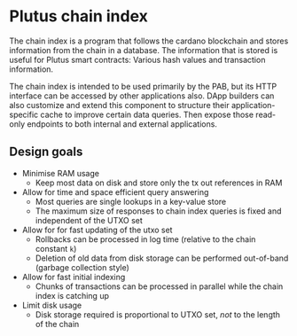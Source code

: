 # Plutus chain index

The chain index is a program that follows the cardano blockchain and stores information from the chain in a database.
The information that is stored is useful for Plutus smart contracts: Various hash values and transaction information.

The chain index is intended to be used primarily by the PAB, but its HTTP interface can be accessed by other applications also. DApp builders can also customize and extend this component to structure their application-specific cache to improve certain data queries. Then expose those read-only endpoints to both internal and external applications.


## Design goals

- Minimise RAM usage
  - Keep most data on disk and store only the tx out references in RAM
- Allow for time and space efficient query answering
  - Most queries are single lookups in a key-value store
  - The maximum size of responses to chain index queries is fixed and independent of the UTXO set
- Allow for for fast updating of the utxo set
  - Rollbacks can be processed in log time (relative to the chain constant `k`)
  - Deletion of old data from disk storage can be performed out-of-band (garbage collection style)
- Allow for fast initial indexing
  - Chunks of transactions can be processed in parallel while the chain index is catching up
- Limit disk usage
  - Disk storage required is proportional to UTXO set, *not* to the length of the chain

